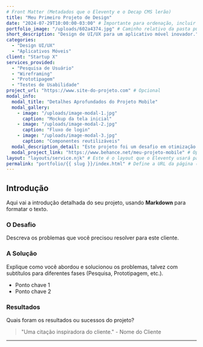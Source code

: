 ```yaml
---
# Front Matter (Metadados que o Eleventy e o Decap CMS lerão)
title: "Meu Primeiro Projeto de Design"
date: "2024-07-29T10:00:00-03:00" # Importante para ordenação, incluir fuso horário se precisar
portfolio_image: "/uploads/602a4374.jpg" # Caminho relativo da pasta public_folder
short_description: "Design de UI/UX para um aplicativo móvel inovador."
categories:
  - "Design UI/UX"
  - "Aplicativos Móveis"
client: "Startup X"
services_provided:
  - "Pesquisa de Usuário"
  - "Wireframing"
  - "Prototipagem"
  - "Testes de Usabilidade"
project_url: "https://www.site-do-projeto.com" # Opcional
modal_info:
  modal_title: "Detalhes Aprofundados do Projeto Mobile"
  modal_gallery:
    - image: "/uploads/image-modal-1.jpg"
      caption: "Mockup da tela inicial"
    - image: "/uploads/image-modal-2.jpg"
      caption: "Fluxo de login"
    - image: "/uploads/image-modal-3.jpg"
      caption: "Componentes reutilizáveis"
  modal_description_detail: "Este projeto foi um desafio em otimização de fluxo de usuário para garantir a melhor experiência possível em dispositivos móveis, com foco em acessibilidade e performance."
  modal_project_link: "https://www.behance.net/meu-projeto-mobile" # Opcional
layout: "layouts/service.njk" # Este é o layout que o Eleventy usará para esta página
permalink: "portfolio/{{ slug }}/index.html" # Define a URL da página (ex: /portfolio/meu-primeiro-projeto/)
---
```


## Introdução

Aqui vai a introdução detalhada do seu projeto, usando **Markdown** para formatar o texto.

### O Desafio

Descreva os problemas que você precisou resolver para este cliente.

### A Solução

Explique como você abordou e solucionou os problemas, talvez com subtítulos para diferentes fases (Pesquisa, Prototipagem, etc.).

* Ponto chave 1
* Ponto chave 2

### Resultados

Quais foram os resultados ou sucessos do projeto?

> "Uma citação inspiradora do cliente." - Nome do Cliente

---